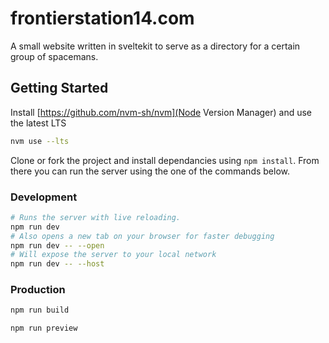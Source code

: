 # frontierstation14.com

A small website written in sveltekit to serve as a directory for a certain group of spacemans.

## Getting Started

Install [https://github.com/nvm-sh/nvm](Node Version Manager) and use the latest LTS

```bash
nvm use --lts
```

Clone or fork the project and install dependancies using `npm install`. From there you can run the server using the one of the commands below.

### Development

```bash
# Runs the server with live reloading.
npm run dev
# Also opens a new tab on your browser for faster debugging
npm run dev -- --open
# Will expose the server to your local network
npm run dev -- --host
```

### Production

```bash
npm run build

npm run preview
```